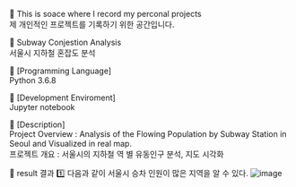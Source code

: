 :book: This is soace where I record my perconal projects <br/>
제 개인적인 프로젝트를 기록하기 위한 공간입니다.

:round_pushpin: Subway Conjestion Analysis <br/>
서울시 지하철 혼잡도 분석

:round_pushpin: [Programming Language] <br/>
Python 3.6.8

:round_pushpin: [Development Enviroment] <br/>
Jupyter notebook

:round_pushpin: [Description] <br/>
Project Overview : Analysis of the Flowing Population by Subway Station in Seoul and Visualized in real map. <br/>
프로젝트 개요 : 서울시의 지하철 역 별 유동인구 분석, 지도 시각화

:round_pushpin: result 결과
:one: 다음과 같이 서울시 승차 인원이 많은 지역을 알 수 있다.
![image](https://user-images.githubusercontent.com/102573192/209819450-26b5c734-3dc3-4bc4-ba0b-ea2a29b33515.png)
